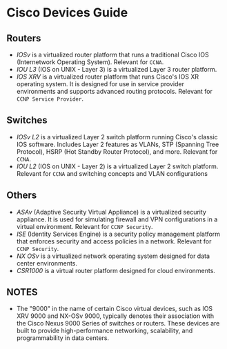 # Cisco Devices Guide

## Routers
- *IOSv* is a virtualized router platform that runs a traditional Cisco IOS
  (Internetwork Operating System). Relevant for `CCNA`.
- *IOU L3* (IOS on UNIX - Layer 3) is a virtualized Layer 3 router platform.
- *IOS XRV* is a virtualized router platform that runs Cisco's IOS XR operating
  system. It is designed for use in service provider environments and supports
  advanced routing protocols. Relevant for `CCNP Service Provider`.

## Switches
- *IOSv L2* is a virtualized Layer 2 switch platform running Cisco's classic
  IOS software. Includes Layer 2 features as VLANs, STP (Spanning Tree
  Protocol), HSRP (Hot Standby Router Protocol), and more. Relevant for `CCNA`.
- *IOU L2* (IOS on UNIX - Layer 2) is a virtualized Layer 2 switch platform.
  Relevant for `CCNA` and switching concepts and VLAN configurations

## Others
- *ASAv* (Adaptive Security Virtual Appliance) is a virtualized security
  appliance. It is used for simulating firewall and VPN configurations in a
  virtual environment. Relevant for `CCNP Security`.
- *ISE* (Identity Services Engine) is a security policy management platform
  that enforces security and access policies in a network. Relevant for `CCNP
  Security`.
- *NX OSv* is a virtualized network operating system designed for data center
  environments.
- *CSR1000* is a virtual router platform designed for cloud environments.

## NOTES
- The "9000" in the name of certain Cisco virtual devices, such as IOS XRV 9000
  and NX-OSv 9000, typically denotes their association with the Cisco Nexus
  9000 Series of switches or routers. These devices are built to provide
  high-performance networking, scalability, and programmability in data
  centers.

